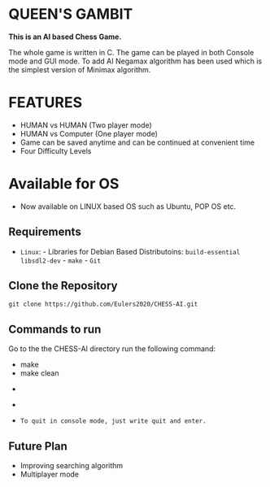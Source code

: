 # QUEEN'S GAMBIT

**This is an AI based Chess Game.**


The whole game is written in C. The game can be played in both Console mode and GUI mode. To add AI Negamax algorithm has been used which is the simplest version of Minimax algorithm.
# FEATURES
- HUMAN vs HUMAN (Two player mode)
- HUMAN vs Computer (One player mode)
- Game can be saved anytime and can be continued at convenient time
- Four Difficulty Levels

# Available for OS
- Now available on LINUX based OS such as Ubuntu, POP OS etc.
## Requirements
  * ```Linux```:
        - Libraries for Debian Based Distributoins: ```build-essential``` ```libsdl2-dev```
        - ```make```
        - ```Git```
## Clone the Repository
```
git clone https://github.com/Eulers2020/CHESS-AI.git
```

## Commands to run
 Go to the the CHESS-AI directory run the following command:
  - make
  - make clean
  * ```To play in GUI Mode: ./CHESSAI -g
  * ```To play in Console Mode: ./CHESSAI -c or anything else instead of c
  * ```To quit in console mode, just write quit and enter.```
  
  
## Future Plan
- Improving searching algorithm
- Multiplayer mode
